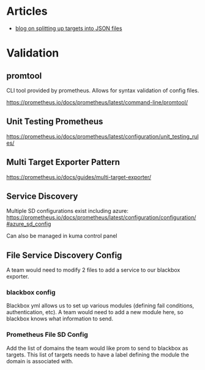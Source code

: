 # Articles

- [blog on splitting up targets into JSON files](https://www.robustperception.io/using-json-file-service-discovery-with-prometheus/)

# Validation

## promtool

CLI tool provided by prometheus. Allows for syntax validation of config files.

https://prometheus.io/docs/prometheus/latest/command-line/promtool/

## Unit Testing Prometheus

https://prometheus.io/docs/prometheus/latest/configuration/unit_testing_rules/

## Multi Target Exporter Pattern

https://prometheus.io/docs/guides/multi-target-exporter/

## Service Discovery

Multiple SD configurations exist including azure: https://prometheus.io/docs/prometheus/latest/configuration/configuration/#azure_sd_config

Can also be managed in kuma control panel

## File Service Discovery Config

A team would need to modify 2 files to add a service to our blackbox exporter.

### blackbox config

Blackbox yml allows us to set up various modules (defining fail conditions, authentication, etc). A team would need to add a new module here, so blackbox knows what information to send.

### Prometheus File SD Config

Add the list of domains the team would like prom to send to blackbox as targets. This list of targets needs to have a label defining the module the domain is associated with.
